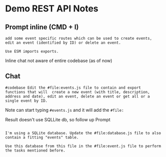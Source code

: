 # Demo REST API Notes

## Prompt inline (CMD + I)

```text
add some event specific routes which can be used to create events, edit an event (identified by ID) or delete an event.

Use ESM imports exports.
```

Inline chat not aware of entire codebase (as of now)

## Chat

```
#codebase Edit the #file:events.js file to contain and export functions that will  create a new event (with title, description, address and date), edit an event, delete an event or get all or a single event by ID.
```

Note can start typing `#events.js` and it will add the `#file:`

Result doesn't use SQLLite db, so follow up Prompt

```text

I'm using a SQLite database. Update the #file:database.js file to also contain a fitting "events" table.

Use this database from this file in the #file:event.js file to perform the tasks mentioned before.
```

